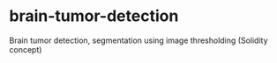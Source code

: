 # brain-tumor-detection
Brain tumor detection, segmentation using image thresholding (Solidity concept)
